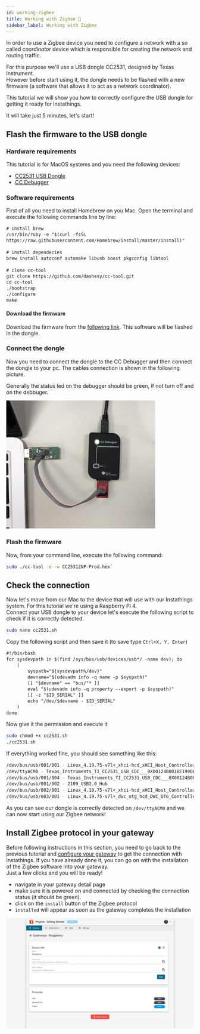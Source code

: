 ```yaml
---
id: working-zigbee
title: Working with Zigbee 🐝
sidebar_label: Working with Zigbee
---
```

In order to use a Zigbee device you need to configure a network with a so called *coordinator* device which is responsible for creating the network and routing traffic. 

For this purpose we'll use a USB dongle CC2531, designed by Texas Instrument. <br> However before start using it, the dongle needs to be flashed with a new firmware (a software that allows it to act as a network coordinator). 

This tutorial we will show you how to correctly configure the USB dongle for getting it ready for Instathings. 

It will take just 5 minutes, let's start!

## Flash the firmware to the USB dongle

### Hardware requirements
This tutorial is for MacOS systems and you need the following devices:
* <a href="http://www.ti.com/tool/CC2531EMK" target="_blank" class="external-link">CC2531 USB Dongle</a>
* <a href="http://www.ti.com/tool/CC-DEBUGGER#3" target="_blank" class="external-link">CC Debugger</a>

### Software requirements

First of all you need to install Homebrew on you Mac. Open the terminal and execute the following commands line by line:

```
# install brew
/usr/bin/ruby -e "$(curl -fsSL https://raw.githubusercontent.com/Homebrew/install/master/install)"

# install dependecies
brew install autoconf automake libusb boost pkgconfig libtool

# clone cc-tool
git clone https://github.com/dashesy/cc-tool.git
cd cc-tool
./bootstrap
./configure
make
```

#### Download the firmware

Download the firmware from the <a href="https://github.com/Koenkk/Z-Stack-firmware/raw/master/coordinator/Z-Stack_Home_1.2/bin/default/CC2531_DEFAULT_20190608.zip" target="_blank" class="external-link">following link</a>. This software will be flashed in the dongle. 

### Connect the dongle 
Now you need to connect the dongle to the CC Debugger and then connect the dongle to your pc. The cables connection is shown in the following picture.

Generally the status led on the debugger should be green, if not turn off and on the debbuger. 

<a href="/docs/assets/zigbee/CCDebugger.JPG" target="_blank">
    <img src="/docs/assets/zigbee/CCDebugger.JPG" width="400"/>
</a>

### Flash the firmware
Now, from your command line, execute the following command:

```bash
sudo ./cc-tool -e -w CC2531ZNP-Prod.hex`
```

## Check the connection
Now let's move from our Mac to the device that will use with our Instathings system. For this tutorial we're using a Raspberry Pi 4. <br > Connect your USB dongle to your device let's execute the following script to check if it is correctly detected.

```bash
sudo nano cc2531.sh
```

Copy the following script and then save it (to save type `Ctrl+X, Y, Enter`)

```
#!/bin/bash
for sysdevpath in $(find /sys/bus/usb/devices/usb*/ -name dev); do
    (
        syspath="${sysdevpath%/dev}"
        devname="$(udevadm info -q name -p $syspath)"
        [[ "$devname" == "bus/"* ]]
        eval "$(udevadm info -q property --export -p $syspath)"
        [[ -z "$ID_SERIAL" ]]
        echo "/dev/$devname - $ID_SERIAL"
    )
done
```
Now give it the permission and execute it

```bash
sudo chmod +x cc2531.sh 
./cc2531.sh
```
If everything worked fine, you should see something like this:

```bash
/dev/bus/usb/001/001 - Linux_4.19.75-v7l+_xhci-hcd_xHCI_Host_Controller_0000:01:00.0
/dev/ttyACM0 - Texas_Instruments_TI_CC2531_USB_CDC___0X00124B0018E199DF
/dev/bus/usb/001/004 - Texas_Instruments_TI_CC2531_USB_CDC___0X00124B0018E199DF
/dev/bus/usb/001/002 - 2109_USB2.0_Hub
/dev/bus/usb/002/001 - Linux_4.19.75-v7l+_xhci-hcd_xHCI_Host_Controller_0000:01:00.0
/dev/bus/usb/003/001 - Linux_4.19.75-v7l+_dwc_otg_hcd_DWC_OTG_Controller_fe980000.usb
```
As you can see our dongle is correctly detected on `/dev/ttyACM0` and we can now start using our Zigbee network! 


## Install Zigbee protocol in your gateway
Before following instructions in this section, you need to go back to the previous tutorial and <a href="/docs/guides/gateway-setup.html" target="_blank" class="external-link">configure your gateway</a> to get the connection with Instathings. If you have already done it, you can go on with the installation of the Zigbee software into your gateway. <br> Just a few clicks and you will be ready!

- navigate in your gateway detail page
- make sure it is powered on and connected by checking the connection status (it should be green).
- click on the `install` button of the Zigbee protocol
- `installed` will appear as soon as the gateway completes the installation

<a href="/docs/assets/zigbee/installProtocol.png" target="_blank">
    <img src="/docs/assets/zigbee/installProtocol.png" width="1000"/>
</a>